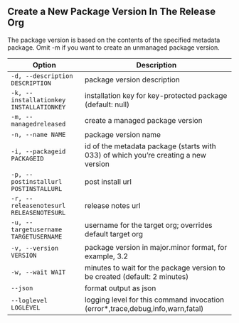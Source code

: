 ## Create a New Package Version In The Release Org

The package version is based on the contents of the specified metadata package. Omit -m if you want to create an unmanaged package version.



Option | Description
--- | --- 
```-d, --description DESCRIPTION``` | package version description
```-k, --installationkey INSTALLATIONKEY``` | installation key for key-protected package (default: null)
```-m, --managedreleased``` | create a managed package version
```-n, --name NAME``` | package version name
```-i, --packageid PACKAGEID``` | id of the metadata package (starts with 033) of which you’re creating a new version
```-p, --postinstallurl POSTINSTALLURL``` | post install url
```-r, --releasenotesurl RELEASENOTESURL``` | release notes url
```-u, --targetusername TARGETUSERNAME``` | username for the target org; overrides default target org
```-v, --version VERSION``` | package version in major.minor format, for example, 3.2
```-w, --wait WAIT``` | minutes to wait for the package version to be created (default: 2 minutes)
```--json``` | format output as json
```--loglevel LOGLEVEL``` | logging level for this command invocation (error*,trace,debug,info,warn,fatal)
